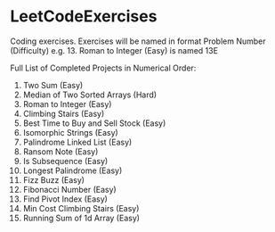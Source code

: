 # LeetCodeExercises

Coding exercises. Exercises will be named in format Problem Number (Difficulty) e.g. 13. Roman to Integer (Easy) is named 13E

Full List of Completed Projects in Numerical Order:
1. Two Sum (Easy)
4. Median of Two Sorted Arrays (Hard)
13. Roman to Integer (Easy)
70. Climbing Stairs (Easy)
121. Best Time to Buy and Sell Stock (Easy)
205. Isomorphic Strings (Easy)
234. Palindrome Linked List (Easy)
383. Ransom Note (Easy)
392. Is Subsequence (Easy)
409. Longest Palindrome (Easy)
412. Fizz Buzz (Easy)
509. Fibonacci Number (Easy)
724. Find Pivot Index (Easy)
746. Min Cost Climbing Stairs (Easy)
1480. Running Sum of 1d Array (Easy)